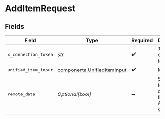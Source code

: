 # AddItemRequest


## Fields

| Field                                                                      | Type                                                                       | Required                                                                   | Description                                                                |
| -------------------------------------------------------------------------- | -------------------------------------------------------------------------- | -------------------------------------------------------------------------- | -------------------------------------------------------------------------- |
| `x_connection_token`                                                       | *str*                                                                      | :heavy_check_mark:                                                         | The connection token                                                       |
| `unified_item_input`                                                       | [components.UnifiedItemInput](../../models/components/unifiediteminput.md) | :heavy_check_mark:                                                         | N/A                                                                        |
| `remote_data`                                                              | *Optional[bool]*                                                           | :heavy_minus_sign:                                                         | Set to true to include data from the original Accounting software.         |